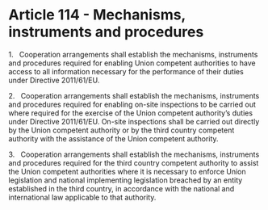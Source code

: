 # Article 114 - Mechanisms, instruments and procedures


1.   Cooperation arrangements shall establish the mechanisms, instruments and procedures required for enabling Union competent authorities to have access to all information necessary for the performance of their duties under Directive 2011/61/EU.

2.   Cooperation arrangements shall establish the mechanisms, instruments and procedures required for enabling on-site inspections to be carried out where required for the exercise of the Union competent authority’s duties under Directive 2011/61/EU. On-site inspections shall be carried out directly by the Union competent authority or by the third country competent authority with the assistance of the Union competent authority.

3.   Cooperation arrangements shall establish the mechanisms, instruments and procedures required for the third country competent authority to assist the Union competent authorities where it is necessary to enforce Union legislation and national implementing legislation breached by an entity established in the third country, in accordance with the national and international law applicable to that authority.
